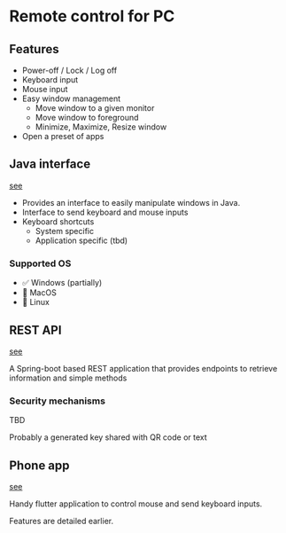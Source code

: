 Remote control for PC
=====================

Features
--------

+ Power-off / Lock / Log off
+ Keyboard input
+ Mouse input
+ Easy window management
	- Move window to a given monitor
	- Move window to foreground
	- Minimize, Maximize, Resize window
+ Open a preset of apps

Java interface
--------------

[see](./java)

+ Provides an interface to easily manipulate windows in Java.
+ Interface to send keyboard and mouse inputs
+ Keyboard shortcuts 
	- System specific
	- Application specific (tbd)
	
### Supported OS
+ ✅ Windows (partially)
+ 🔲 MacOS
+ 🔲 Linux

REST API
--------

[see](./server)

A Spring-boot based REST application that provides
endpoints to retrieve information and simple methods

### Security mechanisms

TBD

Probably a generated key shared with QR code or text

Phone app
---------

[see](./app)

Handy flutter application to control mouse and send keyboard inputs.

Features are detailed earlier.